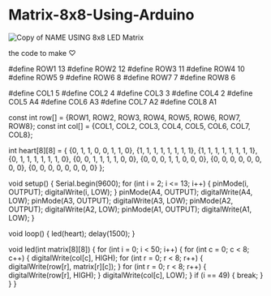 # Matrix-8x8-Using-Arduino

![Copy of NAME USING 8x8 LED Matrix](https://github.com/M7moodalhayes/Matrix-8x8-Using-Arduino/assets/79692306/15107ee2-d2cb-4965-9a2f-179118381310)


the code to make ♡

#define ROW1 13
#define ROW2 12
#define ROW3 11
#define ROW4 10
#define ROW5 9
#define ROW6 8
#define ROW7 7
#define ROW8 6

#define COL1 5
#define COL2 4
#define COL3 3
#define COL4 2
#define COL5 A4
#define COL6 A3
#define COL7 A2
#define COL8 A1

const int row[] = {ROW1, ROW2, ROW3, ROW4, ROW5, ROW6, ROW7, ROW8};
const int col[] = {COL1, COL2, COL3, COL4, COL5, COL6, COL7, COL8};

int heart[8][8] = {
  {0, 1, 1, 0, 0, 1, 1, 0},
  {1, 1, 1, 1, 1, 1, 1, 1},
  {1, 1, 1, 1, 1, 1, 1, 1},
  {0, 1, 1, 1, 1, 1, 1, 0},
  {0, 0, 1, 1, 1, 1, 0, 0},
  {0, 0, 0, 1, 1, 0, 0, 0},
  {0, 0, 0, 0, 0, 0, 0, 0},
  {0, 0, 0, 0, 0, 0, 0, 0}
};

void setup() {
  Serial.begin(9600);
  for (int i = 2; i <= 13; i++) {
    pinMode(i, OUTPUT);
    digitalWrite(i, LOW);
  }
  pinMode(A4, OUTPUT);
  digitalWrite(A4, LOW);
  pinMode(A3, OUTPUT);
  digitalWrite(A3, LOW);
  pinMode(A2, OUTPUT);
  digitalWrite(A2, LOW);
  pinMode(A1, OUTPUT);
  digitalWrite(A1, LOW);
}

void loop() {
  led(heart);
  delay(1500);
}

void led(int matrix[8][8]) {
  for (int i = 0; i < 50; i++) {
    for (int c = 0; c < 8; c++) {
      digitalWrite(col[c], HIGH);
      for (int r = 0; r < 8; r++) {
        digitalWrite(row[r], matrix[r][c]);
      }
      for (int r = 0; r < 8; r++) {
        digitalWrite(row[r], HIGH);
      }
      digitalWrite(col[c], LOW);
    }
    if (i == 49) {
      break;
    }
  }
}

